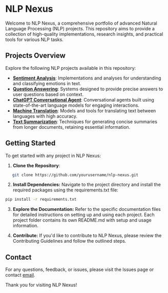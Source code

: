 # NLP Nexus

Welcome to NLP Nexus, a comprehensive portfolio of advanced Natural Language Processing (NLP) projects. This repository aims to provide a collection of high-quality implementations, research insights, and practical tools for various NLP tasks.

## Projects Overview

Explore the following NLP projects available in this repository:

- **[Sentiment Analysis](sentiment-analysis.md)**: Implementations and analyses for understanding and classifying emotions in text.
- **[Question Answering](question-answering.md)**: Systems designed to provide precise answers to user questions based on context.
- **[ChatGPT Conversational Agent](chatgpt-conversational-agent.md)**: Conversational agents built using state-of-the-art language models for engaging interactions.
- **[Machine Translation](machine-translation.md)**: Models and tools for translating text between languages with high accuracy.
- **[Text Summarization](text-summarization.md)**: Techniques for generating concise summaries from longer documents, retaining essential information.

## Getting Started

To get started with any project in NLP Nexus:

1. **Clone the Repository**: 
```bash
   git clone https://github.com/yourusername/nlp-nexus.git
```
2. **Install Dependencies:** Navigate to the project directory and install the required packages using the requirements.txt file:

```bash
pip install -r requirements.txt
```


3. **Explore the Documentation:** Refer to the specific documentation files for detailed instructions on setting up and using each project. Each project folder contains its own README.md with setup and usage information.

4. **Contribute:** If you'd like to contribute to NLP Nexus, please review the Contributing Guidelines and follow the outlined steps.

## Contact
For any questions, feedback, or issues, please visit the Issues page or contact [email](ishishiv3012@gmail.com).

Thank you for visiting NLP Nexus!
